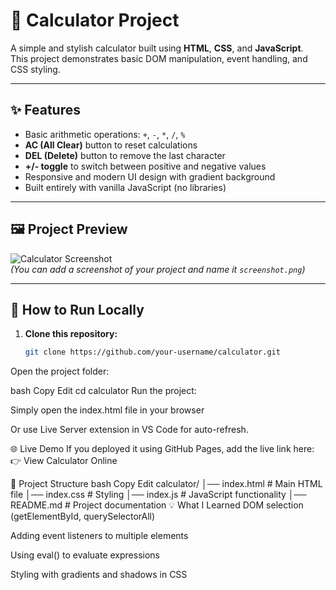 # 🧮 Calculator Project

A simple and stylish calculator built using **HTML**, **CSS**, and **JavaScript**.  
This project demonstrates basic DOM manipulation, event handling, and CSS styling.

---

## ✨ Features

- Basic arithmetic operations: `+`, `-`, `*`, `/`, `%`
- **AC (All Clear)** button to reset calculations  
- **DEL (Delete)** button to remove the last character  
- **+/- toggle** to switch between positive and negative values  
- Responsive and modern UI design with gradient background  
- Built entirely with vanilla JavaScript (no libraries)

---

## 🖼️ Project Preview

![Calculator Screenshot](screenshot.png)  
*(You can add a screenshot of your project and name it `screenshot.png`)*

---

## 🚀 How to Run Locally

1. **Clone this repository:**
   ```bash
   git clone https://github.com/your-username/calculator.git
Open the project folder:

bash
Copy
Edit
cd calculator
Run the project:

Simply open the index.html file in your browser

Or use Live Server extension in VS Code for auto-refresh.

🌐 Live Demo
If you deployed it using GitHub Pages, add the live link here:
👉 View Calculator Online

📂 Project Structure
bash
Copy
Edit
calculator/
│── index.html     # Main HTML file
│── index.css      # Styling
│── index.js       # JavaScript functionality
│── README.md      # Project documentation
💡 What I Learned
DOM selection (getElementById, querySelectorAll)

Adding event listeners to multiple elements

Using eval() to evaluate expressions

Styling with gradients and shadows in CSS

